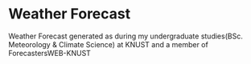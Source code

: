 # Weather Forecast
Weather Forecast generated as during my undergraduate studies(BSc. Meteorology & Climate Science) at KNUST and a member of ForecastersWEB-KNUST
